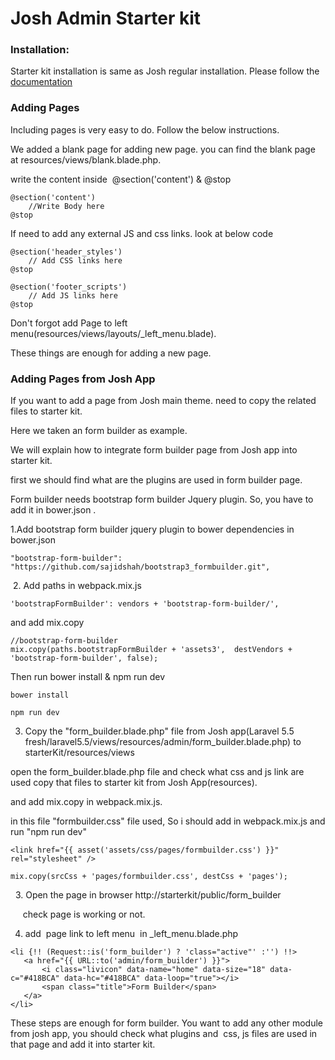 # Josh Admin Starter kit

### Installation:

Starter kit installation is same as Josh regular installation. Please follow the [documentation](https://lorvent.gitbooks.io/josh/content/laravel-55.html) 

### Adding Pages 

Including pages is very easy to do. Follow the below instructions.

We added a blank page for adding new page. you can find the blank page at resources/views/blank.blade.php.

write the content inside  @section\('content'\) & @stop

```
@section('content')
    //Write Body here 
@stop
```

If need to add any external JS and css links. look at below code 

```
@section('header_styles')
    // Add CSS links here
@stop

@section('footer_scripts')
    // Add JS links here
@stop
```

Don't forgot add Page to left menu\(resources/views/layouts/_left_menu.blade\).

These things are enough for adding a new page.

### Adding Pages from Josh App

If you want to add a page from Josh main theme. need to copy the related files to starter kit.

Here we taken an form builder as example.

We will explain how to integrate form builder page from Josh app into starter kit.  

first we should find what are the plugins are used in form builder page.

Form builder needs bootstrap form builder Jquery plugin. So, you have to add it in bower.json .

 1.Add bootstrap form builder jquery plugin to bower dependencies in bower.json

```
"bootstrap-form-builder": "https://github.com/sajidshah/bootstrap3_formbuilder.git",

```

 2. Add paths in webpack.mix.js

```
'bootstrapFormBuilder': vendors + 'bootstrap-form-builder/',
```

 and add mix.copy

```
//bootstrap-form-builder
mix.copy(paths.bootstrapFormBuilder + 'assets3',  destVendors + 'bootstrap-form-builder', false);
```

  Then run bower install & npm run dev

```
bower install

npm run dev

```

3. Copy the "form\_builder.blade.php" file from Josh app\(Laravel 5.5 fresh/laravel5.5/views/resources/admin/form\_builder.blade.php\) to  starterKit/resources/views 

open the form\_builder.blade.php file and check what css and js link are used copy that files to starter kit from Josh App\(resources\).

and add mix.copy in webpack.mix.js.

in this file "formbuilder.css" file used, So i should add in webpack.mix.js and run "npm run dev"

```
<link href="{{ asset('assets/css/pages/formbuilder.css') }}" rel="stylesheet" />
```

```
mix.copy(srcCss + 'pages/formbuilder.css', destCss + 'pages');
```

  3. Open the page in browser http://starterkit/public/form\_builder 

     check page is working or not.

4. add  page link to left menu  in \_left\_menu.blade.php

```
<li {!! (Request::is('form_builder') ? 'class="active"' :'') !!>
   <a href="{{ URL::to('admin/form_builder') }}">
       <i class="livicon" data-name="home" data-size="18" data-c="#418BCA" data-hc="#418BCA" data-loop="true"></i>
       <span class="title">Form Builder</span>
   </a>
</li>

```

These steps are enough for form builder. You want to add any other module from josh app, you should check what plugins and  css, js files are used in that page and add it into starter kit.



